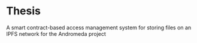 # Thesis
A smart contract-based access management system for storing files on an IPFS network for the Andromeda project
